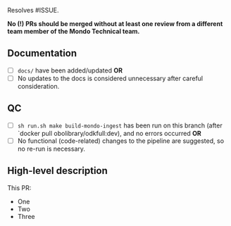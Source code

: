 Resolves #ISSUE.

**No (!) PRs should be merged without at least one review from a different team member of the Mondo Technical team.**

## Documentation

- [ ] `docs/` have been added/updated **OR**
- [ ] No updates to the docs is considered unnecessary after careful consideration.

## QC

- [ ] `sh run.sh make build-mondo-ingest` has been run on this branch (after `docker pull obolibrary/odkfull:dev), and no errors occurred **OR**
- [ ] No functional (code-related) changes to the pipeline are suggested, so no re-run is necessary.

## High-level description

This PR:

- One
- Two
- Three
